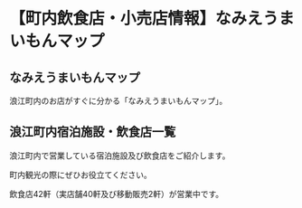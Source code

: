# 【町内飲食店・小売店情報】なみえうまいもんマップ

## なみえうまいもんマップ

浪江町内のお店がすぐに分かる「なみえうまいもんマップ」。

## 浪江町内宿泊施設・飲食店一覧

浪江町内で営業している宿泊施設及び飲食店をご紹介します。

町内観光の際にぜひお役立てください。

飲食店42軒（実店舗40軒及び移動販売2軒）が営業中です。
